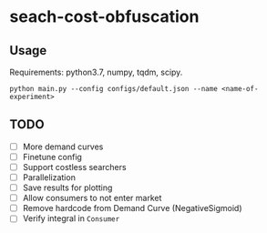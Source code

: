 # seach-cost-obfuscation

## Usage

Requirements: python3.7, numpy, tqdm, scipy.

```
python main.py --config configs/default.json --name <name-of-experiment>
```

## TODO
 - [ ] More demand curves
 - [ ] Finetune config
 - [ ] Support costless searchers
 - [ ] Parallelization
 - [ ] Save results for plotting
 - [ ] Allow consumers to not enter market
 - [ ] Remove hardcode from Demand Curve (NegativeSigmoid)
 - [ ] Verify integral in `Consumer`
